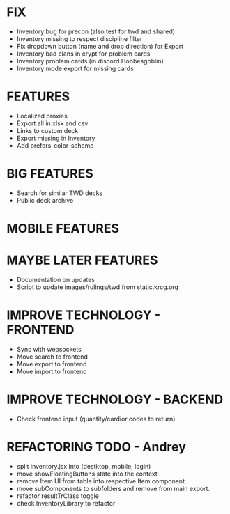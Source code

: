 # FIX
- Inventory bug for precon (also test for twd and shared)
- Inventory missing to respect discipline filter
- Fix dropdown button (name and drop direction) for Export
- Inventory bad clans in crypt for problem cards
- Inventory problem cards (in discord Hobbesgoblin)
- Inventory mode export for missing cards

# FEATURES
- Localized proxies
- Export all in xlsx and csv
- Links to custom deck
- Export missing in Inventory
- Add prefers-color-scheme

# BIG FEATURES
- Search for similar TWD decks
- Public deck archive

# MOBILE FEATURES

# MAYBE LATER FEATURES
- Documentation on updates
- Script to update images/rulings/twd from static.krcg.org

# IMPROVE TECHNOLOGY - FRONTEND
- Sync with websockets
- Move search to frontend
- Move export to frontend
- Move import to frontend

# IMPROVE TECHNOLOGY - BACKEND
- Check frontend input (quantity/cardior codes to return)

# REFACTORING TODO - Andrey
- split inventory.jsx into (destktop, mobile, login)
- move showFloatingButtons state into the context
- remove Item UI from table into respective Item component.
- move subComponents to subfolders and remove from main export.
- refactor resultTrClass toggle
- check InventoryLibrary to refactor
